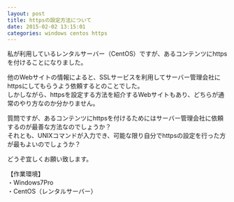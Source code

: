 ```yaml
---
layout: post
title: httpsの設定方法について
date: 2015-02-02 13:15:01
categories: windows centos https
---
```

<!-- {% raw %} -->
<p>私が利用しているレンタルサーバー（CentOS）ですが、あるコンテンツにhttpsを付けることになりました。</p>

<p>他のWebサイトの情報によると、SSLサービスを利用してサーバー管理会社にhttpsにしてもらうよう依頼するとのことでした。<br>
しかしながら、httpsを設定する方法を紹介するWebサイトもあり、どちらが通常のやり方なのか分かりません。</p>

<p>質問ですが、あるコンテンツにhttpsを付けるためにはサーバー管理会社に依頼するのが最善な方法なのでしょうか？<br>
それとも、UNIXコマンドが入力でき、可能な限り自分でhttpsの設定を行った方が最もよいのでしょうか？</p>

<p>どうぞ宜しくお願い致します。</p>

<p>【作業環境】<br>
・Windows7Pro<br>
・CentOS（レンタルサーバー）</p>
<!-- {% endraw %} -->
